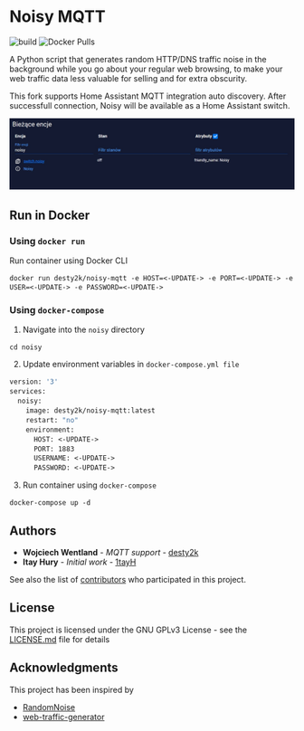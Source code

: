 
# Noisy MQTT
![build](https://github.com/desty2k/noisy/workflows/build/badge.svg)
![Docker Pulls](https://img.shields.io/docker/pulls/desty2k/noisynet)

A Python script that generates random HTTP/DNS traffic noise in the background while you go about your regular web 
browsing, to make your web traffic data less valuable for selling and for extra obscurity.

This fork supports Home Assistant MQTT integration auto discovery. After successfull connection, 
Noisy will be available as a Home Assistant switch.

![](<images/ha.jpg>)

## Run in Docker

### Using `docker run`

Run container using Docker CLI

```
docker run desty2k/noisy-mqtt -e HOST=<-UPDATE-> -e PORT=<-UPDATE-> -e USER=<-UPDATE-> -e PASSWORD=<-UPDATE->
```


### Using `docker-compose`

1. Navigate into the `noisy` directory
```
cd noisy
```

2. Update environment variables in `docker-compose.yml file`

```dockerfile
version: '3'
services:
  noisy:
    image: desty2k/noisy-mqtt:latest
    restart: "no"
    environment:
      HOST: <-UPDATE->
      PORT: 1883
      USERNAME: <-UPDATE->
      PASSWORD: <-UPDATE->

```


3. Run container using `docker-compose`
```
docker-compose up -d
```

## Authors

* **Wojciech Wentland** - *MQTT support* - [desty2k](https://github.com/desty2k)
* **Itay Hury** - *Initial work* - [1tayH](https://github.com/1tayH)

See also the list of [contributors](https://github.com/1tayH/Noisy/contributors) who participated in this project.

## License

This project is licensed under the GNU GPLv3 License - see the [LICENSE.md](LICENSE) file for details

## Acknowledgments

This project has been inspired by
* [RandomNoise](http://www.randomnoise.us)
* [web-traffic-generator](https://github.com/ecapuano/web-traffic-generator)
